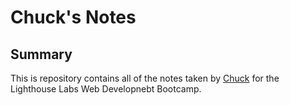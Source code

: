 # Chuck's Notes
## Summary
This is repository contains all of the notes taken by [Chuck](https://github.com/CharlesP8412) for the Lighthouse Labs Web Developnebt Bootcamp.